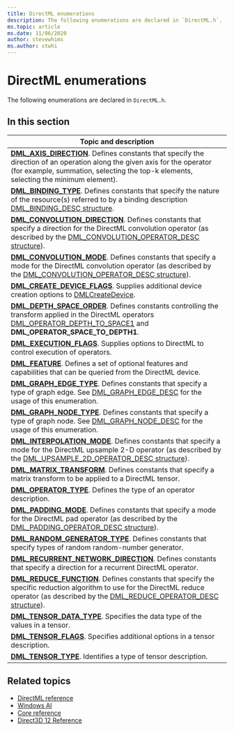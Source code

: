 ```yaml
---
title: DirectML enumerations
description: The following enumerations are declared in `DirectML.h`.
ms.topic: article
ms.date: 11/06/2020
author: stevewhims
ms.author: stwhi
---
```


# DirectML enumerations

The following enumerations are declared in `DirectML.h`.

## In this section

| Topic and description |
|-|
| [**DML_AXIS_DIRECTION**](/windows/desktop/api/directml/ne-directml-dml_axis_direction). Defines constants that specify the direction of an operation along the given axis for the operator (for example, summation, selecting the top-k elements, selecting the minimum element). |
| [**DML_BINDING_TYPE**](/windows/desktop/api/directml/ne-directml-dml_binding_type). Defines constants that specify the nature of the resource(s) referred to by a binding description [DML_BINDING_DESC structure](/windows/desktop/api/directml/ns-directml-dml_binding_desc). |
| [**DML_CONVOLUTION_DIRECTION**](/windows/desktop/api/directml/ne-directml-dml_convolution_direction). Defines constants that specify a direction for the DirectML convolution operator (as described by the [DML_CONVOLUTION_OPERATOR_DESC structure](/windows/desktop/api/directml/ns-directml-dml_convolution_operator_desc)). |
| [**DML_CONVOLUTION_MODE**](/windows/desktop/api/directml/ne-directml-dml_convolution_mode). Defines constants that specify a mode for the DirectML convolution operator (as described by the [DML_CONVOLUTION_OPERATOR_DESC structure](/windows/desktop/api/directml/ns-directml-dml_convolution_operator_desc)). |
| [**DML_CREATE_DEVICE_FLAGS**](/windows/desktop/api/directml/ne-directml-dml_create_device_flags). Supplies additional device creation options to [DMLCreateDevice](/windows/desktop/api/directml/nf-directml-dmlcreatedevice). |
| [**DML_DEPTH_SPACE_ORDER**](/windows/desktop/api/directml/ne-directml-dml_depth_space_order). Defines constants controlling the transform applied in the DirectML operators [DML_OPERATOR_DEPTH_TO_SPACE1](/windows/win32/api/directml/ne-directml-dml_operator_type) and **DML_OPERATOR_SPACE_TO_DEPTH1**. |
| [**DML_EXECUTION_FLAGS**](/windows/desktop/api/directml/ne-directml-dml_execution_flags). Supplies options to DirectML to control execution of operators. |
| [**DML_FEATURE**](/windows/desktop/api/directml/ne-directml-dml_feature). Defines a set of optional features and capabilities that can be queried from the DirectML device. |
| [**DML_GRAPH_EDGE_TYPE**](/windows/desktop/api/directml/ne-directml-dml_graph_edge_type). Defines constants that specify a type of graph edge. See [DML_GRAPH_EDGE_DESC](/windows/win32/api/directml/ns-directml-dml_graph_edge_desc) for the usage of this enumeration. |
| [**DML_GRAPH_NODE_TYPE**](/windows/desktop/api/directml/ne-directml-dml_graph_node_type). Defines constants that specify a type of graph node. See [DML_GRAPH_NODE_DESC](/windows/win32/api/directml/ns-directml-dml_graph_node_desc) for the usage of this enumeration. |
| [**DML_INTERPOLATION_MODE**](/windows/desktop/api/directml/ne-directml-dml_interpolation_mode). Defines constants that specify a mode for the DirectML upsample 2-D operator (as described by the [DML_UPSAMPLE_2D_OPERATOR_DESC structure](/windows/desktop/api/directml/ns-directml-dml_upsample_2d_operator_desc)). |
| [**DML_MATRIX_TRANSFORM**](/windows/desktop/api/directml/ne-directml-dml_matrix_transform). Defines constants that specify a matrix transform to be applied to a DirectML tensor. |
| [**DML_OPERATOR_TYPE**](/windows/desktop/api/directml/ne-directml-dml_operator_type). Defines the type of an operator description. |
| [**DML_PADDING_MODE**](/windows/desktop/api/directml/ne-directml-dml_padding_mode). Defines constants that specify a mode for the DirectML pad operator (as described by the [DML_PADDING_OPERATOR_DESC structure](/windows/desktop/api/directml/ns-directml-dml_padding_operator_desc)). |
| [**DML_RANDOM_GENERATOR_TYPE**](/windows/win32/api/directml/ne-directml-dml_random_generator_type). Defines constants that specify types of random random-number generator. |
| [**DML_RECURRENT_NETWORK_DIRECTION**](/windows/desktop/api/directml/ne-directml-dml_recurrent_network_direction). Defines constants that specify a direction for a recurrent DirectML operator. |
| [**DML_REDUCE_FUNCTION**](/windows/desktop/api/directml/ne-directml-dml_reduce_function). Defines constants that specify the specific reduction algorithm to use for the DirectML reduce operator (as described by the [DML_REDUCE_OPERATOR_DESC structure](/windows/desktop/api/directml/ns-directml-dml_reduce_operator_desc)). |
| [**DML_TENSOR_DATA_TYPE**](/windows/desktop/api/directml/ne-directml-dml_tensor_data_type). Specifies the data type of the values in a tensor. |
| [**DML_TENSOR_FLAGS**](/windows/desktop/api/directml/ne-directml-dml_tensor_flags). Specifies additional options in a tensor description. |
| [**DML_TENSOR_TYPE**](/windows/desktop/api/directml/ne-directml-dml_tensor_type). Identifies a type of tensor description. |

## Related topics

* [DirectML reference](directml-reference.md)
* [Windows AI](../index.yml)
* [Core reference](/windows/win32/direct3d12/direct3d-12-core-reference)
* [Direct3D 12 Reference](/windows/win32/direct3d12/direct3d-12-reference)
